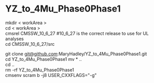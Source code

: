 # YZ_to_4Mu_Phase0Phase1


mkdir < workArea >  
cd < workArea >  
cmsrel CMSSW_10_6_27 #10_6_27 is the correct release to use for UL analyses    
cd CMSSW_10_6_27/src  
  
git clone git@github.com:MaryHadley/YZ_to_4Mu_Phase0Phase1.git  
cd YZ_to_4Mu_Phase0Phase1
mv * ..  
cd ..  
rm -rf YZ_to_4Mu_Phase0Phase1  
cmsenv
scram b -j8 USER_CXXFLAGS="-g"  

